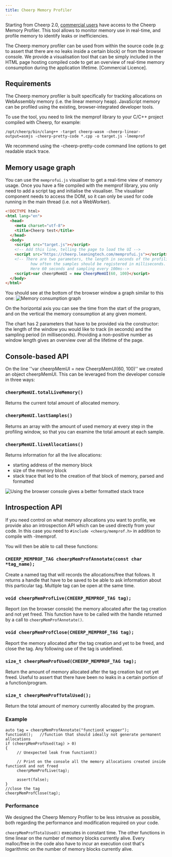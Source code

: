 ```yaml
---
title: Cheerp Memory Profiler
---
```


Starting from Cheerp 2.0, [commercial users](https://leaningtech.com/cheerp/#Pricing) have access to the Cheerp Memory Profiler. This tool allows to monitor memory use in real-time, and profile memory to identify leaks or inefficiencies.

The Cheerp memory profiler can be used from within the source code (e.g: to assert that there are no leaks inside a certain block) or from the browser console. We provide a visualisation tool that can be simply included in the HTML page hosting compiled code to get an overview of real-time memory consumption during the application lifetime. [Commercial Licence].

## Requirements

The Cheerp memory profiler is built specifically for tracking allocations on WebAssembly memory (i.e. the linear memory heap). JavaScript memory can be profiled using the existing, browser-integrated developer tools.

To use the tool, you need to link the memprof library to your C/C++ project compiled with Cheerp, for example:

```
/opt/cheerp/bin/clang++ -target cheerp-wasm -cheerp-linear-output=asmjs -cheerp-pretty-code *.cpp -o target.js -lmemprof
```

We recommend using the -cheerp-pretty-code command line options to get readable stack trace.

## Memory usage graph

You can use the `memprofui.js` visualiser to get a real-time view of memory usage. Once you have a file compiled with the memprof library, you only need to add a script tag and initialise the visualiser. The visualiser component needs to access the DOM, so it can only be used for code running in the main thread (i.e. not a WebWorker).

```HTML
<!DOCTYPE html>
<html lang="en">
  <head>
    <meta charset="utf-8">
    <title>Cheerp test</title>
  </head>
  <body>
    <script src="target.js"></script>
    <!-- Add this line, telling the page to load the UI -->
    <script src="https://cheerp.leaningtech.com/memprofui.js"></script>
    <!-- There are two parameters, the length in seconds of the profiling window and
           how often the samples should be registered in milliseconds.
           Here 60 seconds and sampling every 100ms-->
    <script>var cheerpMemUI = new CheerpMemUI(60, 100)</script>
  </body>
</html>
```

You should see at the bottom of the browser window a graph similar to this one:
![Memory consumption graph](/assets/MemProfUI_Graph.gif)

On the horizontal axis you can see the time from the start of the program, and on the vertical the memory consumption at any given moment.

The chart has 2 parameters that have to be provided via the constructor: the length of the window you would like to track (in seconds) and the sampling period (in milliseconds). Providing a non-positive number as window length gives an overview over all the lifetime of the page.

## Console-based API

On the line ''var cheerpMemUI = new CheerpMemUI(60, 100)'' we created an object cheerpMemUI. This can be leveraged from the developer console in three ways:

### `cheerpMemUI.totalLiveMemory()`

Returns the current total amount of allocated memory.

### `cheerpMemUI.lastSamples()`

Returns an array with the amount of used memory at every step in the profiling window, so that you can examine the total amount at each sample.

### `cheerpMemUI.liveAllocations()`

Returns information for all the live allocations:

- starting address of the memory block
- size of the memory block
- stack trace that led to the creation of that block of memory, parsed and formatted

![Using the browser console gives a better formatted stack trace](/assets/MemProfUI_Console4.gif)

## Introspection API

If you need control on what memory allocations you want to profile, we provide also an introspection API which can be used directly from your code. In this case you need to `#include <cheerp/memprof.h>` in addition to compile with -lmemprof.

You will then be able to call these functions:

### `CHEERP_MEMPROF_TAG cheerpMemProfAnnotate(const char *tag_name);`

Create a named tag that will records the allocations/free that follows. It returns a handle that have to be saved to be able to ask information about this particular tag. Multiple tag can be open at the same time.

### `void cheerpMemProfLive(CHEERP_MEMPROF_TAG tag);`

Report (on the browser console) the memory allocated after the tag creation and not yet freed. This function have to be called with the handle returned by a call to `cheerpMemProfAnnotate()`.

### `void cheerpMemProfClose(CHEERP_MEMPROF_TAG tag);`

Report the memory allocated after the tag creation and yet to be freed, and close the tag. Any following use of the tag is undefined.

### `size_t cheerpMemProfUsed(CHEERP_MEMPROF_TAG tag);`

Return the amount of memory allocated after the tag creation but not yet freed. Useful to assert that there have been no leaks in a certain portion of a function/program.

### `size_t cheerpMemProfTotalUsed();`

Return the total amount of memory currently allocated by the program.

### Example

```cpp+
auto tag = cheerpMemProfAnnotate("functionX wrapper");
functionX();   //function that should ideally not generate permanent allocations
if (cheerpMemProfUsed(tag) > 0)
{
     // Unexpected leak from functionX()

     // Print on the console all the memory allocations created inside functionX and not freed
     cheerpMemProfLive(tag);

     assert(false);
}
//close the tag
cheerpMemProfClose(tag);
```

### Performance

We designed the Cheerp Memory Profiler to be less intrusive as possible, both regarding the performance and modification required on your code.

`cheerpMemProfTotalUsed()` executes in constant time. The other functions in time linear on the number of memory blocks currently alive. Every malloc/free in the code also have to incur an execution cost that's logarithmic on the number of memory blocks currently alive.
